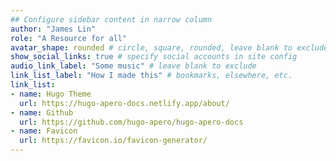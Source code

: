 ```yaml
---
## Configure sidebar content in narrow column
author: "James Lin"
role: "A Resource for all"
avatar_shape: rounded # circle, square, rounded, leave blank to exclude
show_social_links: true # specify social accounts in site config
audio_link_label: "Some music" # leave blank to exclude
link_list_label: "How I made this" # bookmarks, elsewhere, etc.
link_list:
- name: Hugo Theme
  url: https://hugo-apero-docs.netlify.app/about/
- name: Github
  url: https://github.com/hugo-apero/hugo-apero-docs
- name: Favicon
  url: https://favicon.io/favicon-generator/
---
```


